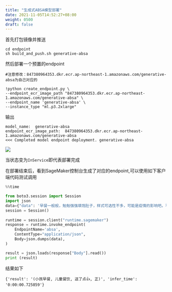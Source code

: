 ```yaml
---
title: "生成式ABSA模型部署"
date: 2021-11-05T14:52:27+08:00
weight: 0500
draft: false
---
```



首先打包镜像并推送

```
cd endpoint
sh build_and_push.sh generative-absa
```
然后部署一个预置的endpoint


```shell script
#注意修改：847380964353.dkr.ecr.ap-northeast-1.amazonaws.com/generative-absa为自己对应的

!python create_endpoint.py \
--endpoint_ecr_image_path "847380964353.dkr.ecr.ap-northeast-1.amazonaws.com/generative-absa" \
--endpoint_name 'generative-absa' \
--instance_type "ml.p3.2xlarge"
```
输出
```
model_name:  generative-absa
endpoint_ecr_image_path:  847380964353.dkr.ecr.ap-northeast-1.amazonaws.com/generative-absa
<<< Completed model endpoint deployment. generative-absa
```

![](../pics/02pegasus/14.png)

当状态变为`InService`即代表部署完成

在部署结束后，看到SageMaker控制台生成了对应的endpoint,可以使用如下客户端代码测试调用

```python
%%time 

from boto3.session import Session
import json
data={"data": '早餐一般般，勉勉强强填饱肚子，样式可选性不多，可能是疫情的影响吧。不过酒店的服务不错，五个小孩早餐都送了，点👍。由于酒店历史有点长，所以设施感觉一般般，整体还可以，三钻吧'}
session = Session()
    
runtime = session.client("runtime.sagemaker")
response = runtime.invoke_endpoint(
    EndpointName='absa',
    ContentType="application/json",
    Body=json.dumps(data),
)

result = json.loads(response["Body"].read())
print (result)
```

结果如下
```
{'result': '(小孩早餐, 儿童餐饮, 送了点👍, 正)', 'infer_time': '0:00:00.725859'}
```

